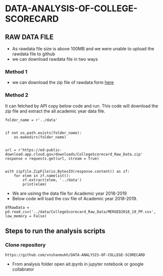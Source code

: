 # DATA-ANALYSIS-OF-COLLEGE-SCORECARD

## RAW DATA FILE
* As rawdata file size is above 100MB and we were unable to upload the rawdata file to github
* we can download rawdata file in two ways
### Method 1
* we can download the zip file of rawdata form [here](https://catalog.data.gov/dataset/college-scorecard)

### Method 2
It can fetched by API copy below code and run. This code will download the zip file and extract the all academic year data file.
```
folder_name = r'../data'


if not os.path.exists(folder_name):
    os.makedirs(folder_name)


url = r'https://ed-public-download.app.cloud.gov/downloads/CollegeScorecard_Raw_Data.zip'
response = requests.get(url, stream = True)


with zipfile.ZipFile(io.BytesIO(response.content)) as zf:
    for elem in zf.namelist():
        zf.extract(elem, '../data')
        print(elem)
```
* We are usinng the data file for Academic year 2018-2019
* Below code will load the csv file of Academic year 2018-2019.
```
dfRawData = pd.read_csv('../data/CollegeScorecard_Raw_Data/MERGED2018_19_PP.csv', low_memory = False)
```

## Steps to run the analysis scripts
### Clone repository
```
https://github.com/vnshanmukh/DATA-ANALYSIS-OF-COLLEGE-SCORECARD
```
* From analysis folder open ait.ipynb in jupyter notebook or google collabrator
